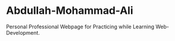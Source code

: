 # Abdullah-Mohammad-Ali
Personal Professional Webpage for Practicing while Learning Web-Development.
